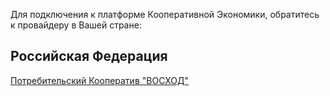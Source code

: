Для подключения к платформе Кооперативной Экономики, обратитесь к провайдеру в Вашей стране:

## Российская Федерация
<a href="https://цифровой-кооператив.рф">Потребительский Кооператив "ВОСХОД"</a>
